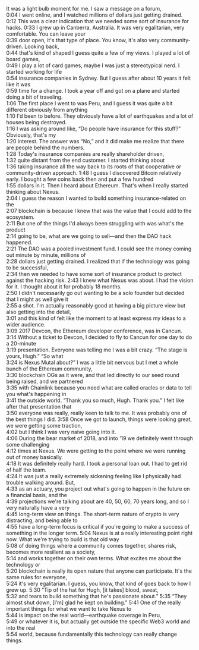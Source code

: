 It was a light bulb moment for  me. I saw a message on a forum,  
0:04
I went online, and I watched millions  of dollars just getting drained.
0:12
This was a clear indication that we  needed some sort of insurance for hacks.
0:33
I grew up in Canberra, Australia. It was very  egalitarian, very comfortable. You can leave your  
0:39
door open, it's that type of place. You know,  it's also very community-driven. Looking back,  
0:44
that's kind of shaped I guess quite a few  of my views. I played a lot of board games,  
0:49
I play a lot of card games, maybe I was just a  stereotypical nerd. I started working for life  
0:54
insurance companies in Sydney. But I guess  after about 10 years it felt like it was  
0:59
time for a change. I took a year off and got on  a plane and started doing a bit of traveling.  
1:06
The first place I went to was Peru, and I guess it  was quite a bit different obviously from anything  
1:10
I'd been to before. They obviously have a lot of  earthquakes and a lot of houses being destroyed.  
1:16
I was asking around like, “Do people have  insurance for this stuff?” Obviously, that's my  
1:20
interest. The answer was “No,” and it did make me  realize that there are people behind the numbers.  
1:28
Today's insurance companies  are really shareholder driven,  
1:32
quite distant from the end  customer. I started thinking about  
1:36
taking insurance all the way back to its roots  of that cooperative or community-driven approach.
1:48
I guess I discovered Bitcoin relatively early. I  bought a few coins back then and put a few hundred  
1:55
dollars in it. Then I heard about Ethereum.  That's when I really started thinking about Nexus.  
2:04
I guess the reason I wanted to build  something insurance-related on the  
2:07
blockchain is because I knew that was the  value that I could add to the ecosystem.  
2:11
But one of the things I'd always been  struggling with was what's the product  
2:14
going to be, what are we going to  sell—and then the DAO hack happened.  
2:21
The DAO was a pooled investment fund. I could see  the money coming out minute by minute, millions of  
2:28
dollars just getting drained. I realized that  if the technology was going to be successful,  
2:34
then we needed to have some sort of insurance  product to protect against the hacking risk.
2:43
I knew what Nexus was about. I had the vision for  it. I thought about it for probably 18 months.  
2:50
I didn't necessarily go out wanting to be a solo  founder but decided that I might as well give it  
2:55
a shot. I'm actually reasonably good at having a  big picture view but also getting into the detail,  
3:01
and this kind of felt like the moment to at  least express my ideas to a wider audience.  
3:09
2017 Devcon, the Ethereum developer  conference, was in Cancun.  
3:14
Without a ticket to Devcon, I decided to  fly to Cancun for one day to do a 20-minute  
3:19
presentation. Everyone was telling me I was a  bit crazy. “The stage is yours, Hugh.” “So what  
3:24
is Nexus Mutal about?” I was a little bit nervous  but I met a whole bunch of the Ethereum community,  
3:30
blockchain OGs as it were, and that led directly  to our seed round being raised, and we partnered  
3:35
with Chainlink because you need what are called  oracles or data to tell you what's happening in  
3:41
the outside world. “Thank you so much, Hugh. Thank  you.” I felt like after that presentation that  
3:50
everyone was really, really keen to talk to me.  It was probably one of the best things I did.
3:58
Once we got to launch, things were looking  great, we were getting some traction,  
4:02
but I think I was very naive going into it.  
4:06
During the bear market of 2018, and into ‘19  we definitely went through some challenging  
4:12
times at Nexus. We were getting to the point  where we were running out of money basically.  
4:18
It was definitely really hard. I took a personal  loan out. I had to get rid of half the team.  
4:24
It was just a really extremely sickening feeling  like I physically had trouble walking around. But,  
4:33
as an actuary, you project out what's going to  happen in the future on a financial basis, and the  
4:39
projections we're talking about are 40, 50, 60,  70 years long, and so I very naturally have a very  
4:45
long-term view on things. The short-term nature  of crypto is very distracting, and being able to  
4:55
have a long-term focus is critical if you're going  to make a success of something in the longer term.
5:04
Nexus is at a really interesting point right  now. What we're trying to build is that old way  
5:08
of doing things where a community comes together,  shares risk, becomes more resilient as a society,  
5:14
and works together on their own terms.  What excites me about the technology or  
5:20
blockchain is really its open nature that anyone  can participate. It's the same rules for everyone,  
5:24
it's very egalitarian. I guess, you know,  that kind of goes back to how I grew up.
5:30
“Tip of the hat for Hugh, [it takes] blood, sweat,  
5:32
and tears to build something  that he's passionate about.”
5:35
“They almost shut down, [I’m]  glad he kept on building.”
5:41
One of the really important things  for what we want to take Nexus to  
5:44
is impact on the real  world—earthquake coverage in Peru,  
5:49
or whatever it is, but actually get outside  the specific Web3 world and into the real  
5:54
world, because fundamentally this  technology can really change things.